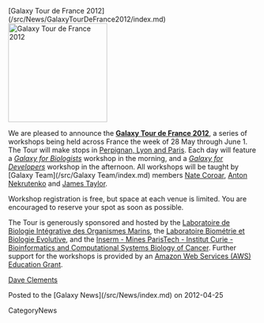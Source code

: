 <div class='newsItemHeader'>[Galaxy Tour de France 2012](/src/News/GalaxyTourDeFrance2012/index.md)</div>

<div class='right'><a href='/src/Events/GalaxyTourDeFrance2012/index.md'><img src="/src/Images/Logos/GalaxyTourDeFranceMap.png" alt="Galaxy Tour de France 2012" height="200" /></a></div>

We are pleased to announce the **[Galaxy Tour de France 2012](/src/Events/GalaxyTourDeFrance2012/index.md)**, a series of workshops being held across France the week of 28 May through June 1.  The Tour will make stops in [Perpignan, Lyon and Paris](/src/Events/GalaxyTourDeFrance2012/index.md#itinerary).  Each day will feature a *[Galaxy for Biologists](/src/Events/GalaxyTourDeFrance2012/index.md)* workshop in the morning, and a *[Galaxy for Developers](/src/Events/GalaxyTourDeFrance2012/index.md)* workshop in the afternoon.  All workshops will be taught by [Galaxy Team](/src/Galaxy Team/index.md) members [Nate Coroar](/src/nate/index.md), [Anton Nekrutenko](/src/anton/index.md) and [James Taylor](/src/JamesTaylor/index.md).

Workshop registration is free, but space at each venue is limited.  You are encouraged to reserve your spot as soon as possible.
 
The Tour is generously sponsored and hosted by the [Laboratoire de Biologie Intégrative des Organismes Marins](http://biom.obs-banyuls.fr/fr/index.html), the [Laboratoire Biométrie et Biologie Evolutive](http://lbbe.univ-lyon1.fr/), and the [Inserm - Mines ParisTech - Institut Curie - Bioinformatics and Computational Systems Biology of Cancer](http://u900.curie.fr/).  Further support for the workshops is provided by an [Amazon Web Services (AWS) Education Grant](http://aws.amazon.com/education).

[Dave Clements](/src/DaveClements/index.md)
<div class='newsItemFooter'>Posted to the [Galaxy News](/src/News/index.md) on 2012-04-25</div>

CategoryNews
